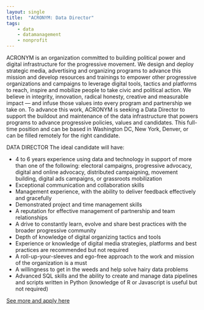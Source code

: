 ```yaml
---
layout: single
title:  "ACRONYM: Data Director"
tags: 
    - data
    - datamanagement
    - nonprofit
---
```

ACRONYM is an organization committed to building political power and digital infrastructure for the progressive movement. We design and deploy strategic media, advertising and organizing programs to advance this mission and develop resources and trainings to empower other progressive organizations and campaigns to leverage digital tools, tactics and platforms to reach, inspire and mobilize people to take civic and political action. We believe in integrity, innovation, radical honesty, creative and measurable impact — and infuse those values into every program and partnership we take on.
To advance this work, ACRONYM is seeking a Data Director to support the buildout and maintenance of the data infrastructure that powers programs to advance progressive policies, values and candidates. This full-time position and can be based in Washington DC, New York, Denver, or can be filled remotely for the right candidate.

DATA DIRECTOR
The ideal candidate will have:
* 4 to 6 years experience using data and technology in support of more than one of the following: electoral campaigns, progressive advocacy, digital and online advocacy, distributed campaigning, movement building, digital ads campaigns, or grassroots mobilization
* Exceptional communication and collaboration skills
* Management experience, with the ability to deliver feedback effectively and gracefully
* Demonstrated project and time management skills
* A reputation for effective management of partnership and team relationships
* A drive to constantly learn, evolve and share best practices with the broader progressive community
* Depth of knowledge of digital organizing tactics and tools
* Experience or knowledge of digital media strategies, platforms and best practices are recommended but not required
* A roll-up-your-sleeves and ego-free approach to the work and mission of the organization is a must
* A willingness to get in the weeds and help solve hairy data problems
* Advanced SQL skills and the ability to create and manage data pipelines and scripts written in Python (knowledge of R or Javascript is useful but not required)

[See more and apply here](https://anotheracronym.org/data-director/)
